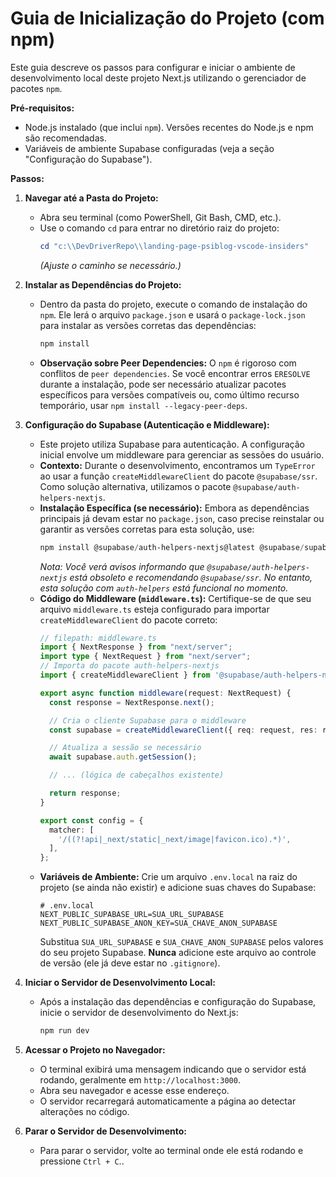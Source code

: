 # Guia de Inicialização do Projeto (com npm)

Este guia descreve os passos para configurar e iniciar o ambiente de desenvolvimento local deste projeto Next.js utilizando o gerenciador de pacotes `npm`.

**Pré-requisitos:**
*   Node.js instalado (que inclui `npm`). Versões recentes do Node.js e npm são recomendadas.
*   Variáveis de ambiente Supabase configuradas (veja a seção "Configuração do Supabase").

**Passos:**

1.  **Navegar até a Pasta do Projeto:**
    *   Abra seu terminal (como PowerShell, Git Bash, CMD, etc.).
    *   Use o comando `cd` para entrar no diretório raiz do projeto:
        ```powershell
        cd "c:\\DevDriverRepo\\landing-page-psiblog-vscode-insiders"
        ```
        *(Ajuste o caminho se necessário.)*

2.  **Instalar as Dependências do Projeto:**
    *   Dentro da pasta do projeto, execute o comando de instalação do `npm`. Ele lerá o arquivo `package.json` e usará o `package-lock.json` para instalar as versões corretas das dependências:
        ```powershell
        npm install
        ```
    *   **Observação sobre Peer Dependencies:** O `npm` é rigoroso com conflitos de `peer dependencies`. Se você encontrar erros `ERESOLVE` durante a instalação, pode ser necessário atualizar pacotes específicos para versões compatíveis ou, como último recurso temporário, usar `npm install --legacy-peer-deps`.

3.  **Configuração do Supabase (Autenticação e Middleware):**
    *   Este projeto utiliza Supabase para autenticação. A configuração inicial envolve um middleware para gerenciar as sessões do usuário.
    *   **Contexto:** Durante o desenvolvimento, encontramos um `TypeError` ao usar a função `createMiddlewareClient` do pacote `@supabase/ssr`. Como solução alternativa, utilizamos o pacote `@supabase/auth-helpers-nextjs`.
    *   **Instalação Específica (se necessário):** Embora as dependências principais já devam estar no `package.json`, caso precise reinstalar ou garantir as versões corretas para esta solução, use:
        ```powershell
        npm install @supabase/auth-helpers-nextjs@latest @supabase/supabase-js@latest
        ```
        *Nota: Você verá avisos informando que `@supabase/auth-helpers-nextjs` está obsoleto e recomendando `@supabase/ssr`. No entanto, esta solução com `auth-helpers` está funcional no momento.*
    *   **Código do Middleware (`middleware.ts`):** Certifique-se de que seu arquivo `middleware.ts` esteja configurado para importar `createMiddlewareClient` do pacote correto:
        ```typescript
        // filepath: middleware.ts
        import { NextResponse } from "next/server";
        import type { NextRequest } from "next/server";
        // Importa do pacote auth-helpers-nextjs
        import { createMiddlewareClient } from '@supabase/auth-helpers-nextjs';

        export async function middleware(request: NextRequest) {
          const response = NextResponse.next();

          // Cria o cliente Supabase para o middleware
          const supabase = createMiddlewareClient({ req: request, res: response });

          // Atualiza a sessão se necessário
          await supabase.auth.getSession();

          // ... (lógica de cabeçalhos existente)

          return response;
        }

        export const config = {
          matcher: [
            '/((?!api|_next/static|_next/image|favicon.ico).*)',
          ],
        };
        ```
    *   **Variáveis de Ambiente:** Crie um arquivo `.env.local` na raiz do projeto (se ainda não existir) e adicione suas chaves do Supabase:
        ```env
        # .env.local
        NEXT_PUBLIC_SUPABASE_URL=SUA_URL_SUPABASE
        NEXT_PUBLIC_SUPABASE_ANON_KEY=SUA_CHAVE_ANON_SUPABASE
        ```
        Substitua `SUA_URL_SUPABASE` e `SUA_CHAVE_ANON_SUPABASE` pelos valores do seu projeto Supabase. **Nunca** adicione este arquivo ao controle de versão (ele já deve estar no `.gitignore`).

4.  **Iniciar o Servidor de Desenvolvimento Local:**
    *   Após a instalação das dependências e configuração do Supabase, inicie o servidor de desenvolvimento do Next.js:
        ```powershell
        npm run dev
        ```

5.  **Acessar o Projeto no Navegador:**
    *   O terminal exibirá uma mensagem indicando que o servidor está rodando, geralmente em `http://localhost:3000`.
    *   Abra seu navegador e acesse esse endereço.
    *   O servidor recarregará automaticamente a página ao detectar alterações no código.

6.  **Parar o Servidor de Desenvolvimento:**
    *   Para parar o servidor, volte ao terminal onde ele está rodando e pressione `Ctrl + C`..
